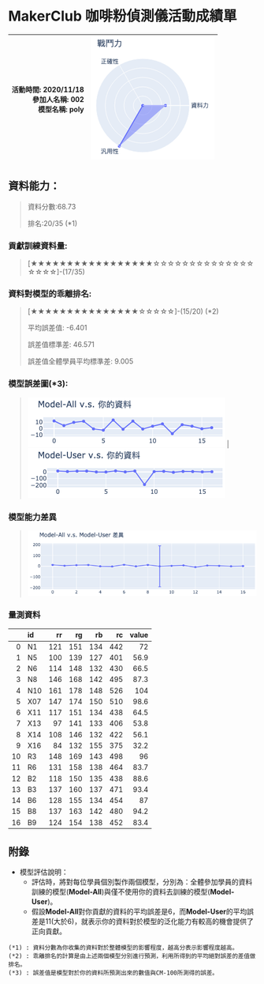# MakerClub 咖啡粉偵測儀活動成績單 
| 活動時間: 2020/11/18<br>參加人名稱: **002**<br>模型名稱: **poly** | ![](000.png) |
|-----:|-------------:|
## 資料能力：
> 資料分數:68.73
>
> 排名:20/35 (*1)
### 貢獻訓練資料量:
> 	[★★★★★★★★★★★★★★★★★☆☆☆☆☆☆☆☆☆☆☆☆☆☆☆☆☆☆]-(17/35)
### 資料對模型的乖離排名:
> 	[★★★★★★★★★★★★★★★☆☆☆☆☆]-(15/20) (*2)
>
> 	平均誤差值: -6.401
>
> 	誤差值標準差: 46.571
>
> 	誤差值全體學員平均標準差: 9.005
### 模型誤差圖(*3):
> ![001](001.png)	|![002](002.png)
### 模型能力差異
> ![003](003.png)
### 量測資料
|    | id   |   rr |   rg |   rb |   rc |   value |
|---:|:-----|-----:|-----:|-----:|-----:|--------:|
|  0 | N1   |  121 |  151 |  134 |  442 |    72   |
|  1 | N5   |  100 |  139 |  127 |  401 |    56.9 |
|  2 | N6   |  114 |  148 |  132 |  430 |    66.5 |
|  3 | N8   |  146 |  168 |  142 |  495 |    87.3 |
|  4 | N10  |  161 |  178 |  148 |  526 |   104   |
|  5 | X07  |  147 |  174 |  150 |  510 |    98.6 |
|  6 | X11  |  117 |  151 |  134 |  438 |    64.5 |
|  7 | X13  |   97 |  141 |  133 |  406 |    53.8 |
|  8 | X14  |  108 |  146 |  132 |  422 |    56.1 |
|  9 | X16  |   84 |  132 |  155 |  375 |    32.2 |
| 10 | R3   |  148 |  169 |  143 |  498 |    96   |
| 11 | R6   |  131 |  158 |  138 |  464 |    83.7 |
| 12 | B2   |  118 |  150 |  135 |  438 |    88.6 |
| 13 | B3   |  137 |  160 |  137 |  471 |    93.4 |
| 14 | B6   |  128 |  155 |  134 |  454 |    87   |
| 15 | B8   |  137 |  163 |  142 |  480 |    94.2 |
| 16 | B9   |  124 |  154 |  138 |  452 |    83.4 |
## 附錄
* 模型評估說明：
  - 評估時，將對每位學員個別製作兩個模型，分別為：全體參加學員的資料訓練的模型(**Model-All**)與僅不使用你的資料去訓練的模型(**Model-User**)。
  - 假設**Model-All**對你貢獻的資料的平均誤差是6，而**Model-User**的平均誤差是11(大於6)，就表示你的資料對於模型的泛化能力有較高的機會提供了正向貢獻。
```
(*1) : 資料分數為你收集的資料對於整體模型的影響程度，越高分表示影響程度越高。
(*2) : 乖離排名的計算是由上述兩個模型分別進行預測，利用所得到的平均絕對誤差的差值做排名。
(*3) : 誤差值是模型對於你的資料所預測出來的數值與CM-100所測得的誤差。
```
